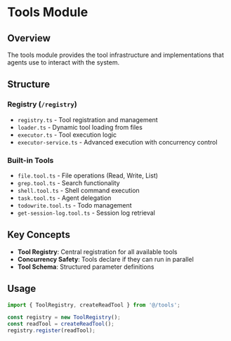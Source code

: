 # Tools Module

## Overview
The tools module provides the tool infrastructure and implementations that agents use to interact with the system.

## Structure

### Registry (`/registry`)
- `registry.ts` - Tool registration and management
- `loader.ts` - Dynamic tool loading from files
- `executor.ts` - Tool execution logic
- `executor-service.ts` - Advanced execution with concurrency control

### Built-in Tools
- `file.tool.ts` - File operations (Read, Write, List)
- `grep.tool.ts` - Search functionality
- `shell.tool.ts` - Shell command execution
- `task.tool.ts` - Agent delegation
- `todowrite.tool.ts` - Todo management
- `get-session-log.tool.ts` - Session log retrieval

## Key Concepts
- **Tool Registry**: Central registration for all available tools
- **Concurrency Safety**: Tools declare if they can run in parallel
- **Tool Schema**: Structured parameter definitions

## Usage
```typescript
import { ToolRegistry, createReadTool } from '@/tools';

const registry = new ToolRegistry();
const readTool = createReadTool();
registry.register(readTool);
```